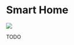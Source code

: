 # Smart Home

[![](https://lh3.googleusercontent.com/jzsPQypSwPUnDgO8AI_cLfutUu4JEBVtcKeGKjWXFq0VAtW6BA9hRiw0oq8tF-cRGV-EzSmAeErbt9EIoz7L-prGPyvls2lUTTCxhaDlAP7wFa07d__Lfz4tD_XEd9_9EiEpQOgoCKZNJYbbFOrX61VvTfflIIuGPxQkOKW1CPX_akVPnM9W8Jl1e_ogGJUMu5SwXDBCKBp9Z6c9innZFEIYhPz4EnViUYdAs30n1YywAdKPGYmAC69X2ZtTrfKZG3wz0kUUIoaKNJGKj6NPHQt6WWh9VMbHa_P_XsFa1X91ZH9mDAT7kMXfGZ6S1ImMvNTD9ZoYr61jVU0J8Bp9rhcS2UCvf43ZWZUIWZgcAXVPvqsZKDku7zd0pbQcdY-SAoTwHQueoj7TtwzLrmbLTr1nw9EfhWovJAnimpEcqBPSRcBYkqO4NcpNJ5J4BOmy_UjbsLWT1AOpJOkIcG_CWD7MJPq5yBtrihgFkbBzdMago1gB-1WTD5TYsPEN7bt2wBJnaNmgIfAfCoQGh7uLtO4SP1TAnHMdR3J2yYXEtuFbrP_se0FOsQKRT4hsMy82F_9tBKqSR4OgfifdNvjTnvSgMyzgd7EYj-ouMH_Ep-2N527O=w1698-h955-no)](https://youtu.be/rsrqRjhaspY)





TODO
